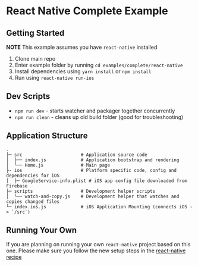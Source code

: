 # React Native Complete Example

## Getting Started

**NOTE** This example assumes you have `react-native` installed

1. Clone main repo
1. Enter example folder by running `cd examples/complete/react-native`
1. Install dependencies using `yarn install` or `npm install`
1. Run using `react-native run-ios`

## Dev Scripts
* `npm run dev` - starts watcher and packager together concurrently
* `npm run clean` - cleans up old build folder (good for troubleshooting)

## Application Structure

```
.
├─ src                      # Application source code
│  ├── index.js             # Application bootstrap and rendering
│  └── Home.js              # Main page
├- ios                      # Platform specific code, config and dependencies for iOS
│  ├─ GoogleService-info.plist # iOS app config file downloaded from Firebase
├─ scripts                  # Development helper scripts
│  └── watch-and-copy.js    # Development helper that watches and copies changed files
└─ index.ios.js             # iOS Application Mounting (connects iOS -> `/src`)
```


## Running Your Own

If you are planning on running your own `react-native` project based on this one. Please make sure you follow the new setup steps in the [react-native recipe](/docs/recipes/react-native.md)
